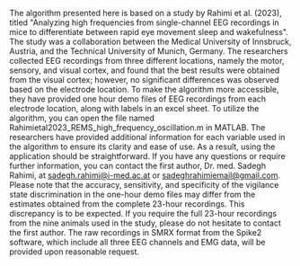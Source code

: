The algorithm presented here is based on a study by Rahimi et al. (2023), titled "Analyzing high frequencies from single-channel EEG recordings in mice to differentiate between rapid eye movement sleep and wakefulness". The study was a collaboration between the Medical University of Innsbruck, Austria, and the Technical University of Munich, Germany. The researchers collected EEG recordings from three different locations, namely the motor, sensory, and visual cortex, and found that the best results were obtained from the visual cortex; however, no significant differences was observed based on the electrode location. To make the algorithm more accessible, they have provided one hour demo files of EEG recordings from each electrode location, along with labels in an excel sheet. 
To utilize the algorithm, you can open the file named Rahimietal2023_REMS_high_frequency_oscillation.m in MATLAB. The researchers have provided additional information for each variable used in the algorithm to ensure its clarity and ease of use. As a result, using the application should be straightforward. If you have any questions or require further information, you can contact the first author, Dr. med. Sadegh Rahimi, at sadegh.rahimi@i-med.ac.at or sadeghrahimiemail@gmail.com.
Please note that the accuracy, sensitivity, and specificity of the vigilance state discrimination in the one-hour demo files may differ from the estimates obtained from the complete 23-hour recordings. This discrepancy is to be expected. If you require the full 23-hour recordings from the nine animals used in the study, please do not hesitate to contact the first author. The raw recordings in SMRX format from the Spike2 software, which include all three EEG channels and EMG data, will be provided upon reasonable request.
